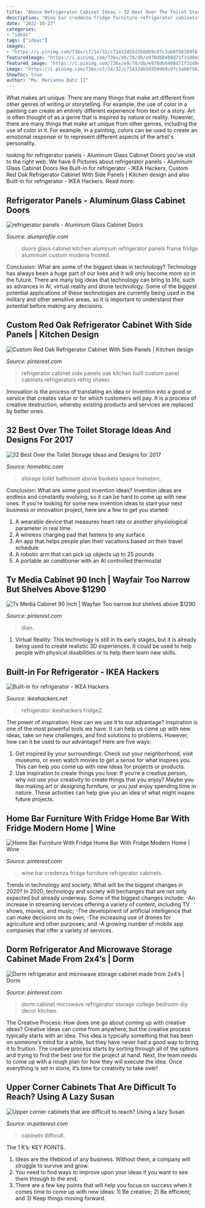 ```yaml
---
title: "Above Refrigerator Cabinet Ideas ~ 32 Best Over The Toilet Storage Ideas And Designs For 2017"
description: "Wine bar credenza fridge furniture refrigerator cabinets"
date: "2022-10-27"
categories:
- "ideas"
tags: ["ideas"]
images:
- "https://i.pinimg.com/736x/c7/14/32/c71432db5d350d69c97c3ab0f56389fb.jpg"
featuredImage: "https://i.pinimg.com/736x/e9/78/db/e978db8408d71f31d8e8b499b2a8cb3f--side-panels-refrigerator-cabinet.jpg"
featured_image: "https://i.pinimg.com/736x/e9/78/db/e978db8408d71f31d8e8b499b2a8cb3f--side-panels-refrigerator-cabinet.jpg"
image: "https://i.pinimg.com/736x/c7/14/32/c71432db5d350d69c97c3ab0f56389fb.jpg"
ShowToc: true
author: "Ms. Marianna Batz II"
---
```



What makes art unique: There are many things that make art different from other genres of writing or storytelling. For example, the use of color in a painting can create an entirely different experience from text or a story.
Art is often thought of as a genre that is inspired by nature or reality. However, there are many things that make art unique from other genres, including the use of color in it. For example, in a painting, colors can be used to create an emotional response or to represent different aspects of the artist's personality.

	

		
looking for refrigerator panels - Aluminum Glass Cabinet Doors you've visit to the right web. We have 8 Pictures about refrigerator panels - Aluminum Glass Cabinet Doors like Built-in for refrigerator - IKEA Hackers, Custom Red Oak Refrigerator Cabinet With Side Panels | Kitchen design and also Built-in for refrigerator - IKEA Hackers. Read more:
		
    
## Refrigerator Panels - Aluminum Glass Cabinet Doors

<img loading=lazy src="https://alumprofile.com/wp-content/uploads/2011/12/Aluminum-Doors-.jpg" onerror="this.onerror=null;this.src='https://tse3.mm.bing.net/th?id=OIP.jY7Rg9wjZu--hM7pmWI7CgHaJ4&amp;pid=15.1';" alt="refrigerator panels - Aluminum Glass Cabinet Doors">

_Source: alumprofile.com_

>doors glass cabinet kitchen aluminum refrigerator panels frame fridge aluminium custom modena frosted. 

	

Conclusion: What are some of the biggest ideas in technology?
Technology has always been a huge part of our lives and it will only become more so in the future. There are many big ideas that technology can bring to life, such as advances in AI, virtual reality and drone technology. Some of the biggest potential applications of these technologies are currently being used in the military and other sensitive areas, so it is important to understand their potential before making any decisions.

    
## Custom Red Oak Refrigerator Cabinet With Side Panels | Kitchen Design

<img loading=lazy src="https://i.pinimg.com/736x/e9/78/db/e978db8408d71f31d8e8b499b2a8cb3f--side-panels-refrigerator-cabinet.jpg" onerror="this.onerror=null;this.src='https://tse2.mm.bing.net/th?id=OIP.tzyh_wAdWuEO21eeT-FcYQHaOp&amp;pid=15.1';" alt="Custom Red Oak Refrigerator Cabinet With Side Panels | Kitchen design">

_Source: pinterest.com_

>refrigerator cabinet side panels oak kitchen built custom panel cabinets refrigerators refrig shaker. 

	

Innovation is the process of translating an idea or invention into a good or service that creates value or for which customers will pay. It is a process of creative destruction, whereby existing products and services are replaced by better ones.

    
## 32 Best Over The Toilet Storage Ideas And Designs For 2017

<img loading=lazy src="https://cdn.homebnc.com/homeimg/2017/08/08-over-toilet-storage-ideas-homebnc.jpg" onerror="this.onerror=null;this.src='https://tse4.mm.bing.net/th?id=OIP.NFETbg0ZeecuBueM41vNdwHaLG&amp;pid=15.1';" alt="32 Best Over the Toilet Storage Ideas and Designs for 2017">

_Source: homebnc.com_

>storage toilet bathroom above baskets space homebnc. 

	

Conclusion: What are some good invention ideas?
Invention ideas are endless and constantly evolving, so it can be hard to come up with new ones. If you're looking for some new invention ideas to start your next business or innovation project, here are a few to get you started: 
1. A wearable device that measures heart rate or another physiological parameter in real time 
2. A wireless charging pad that fastens to any surface 
3. An app that helps people plan their vacations based on their travel schedule 
4. A robotic arm that can pick up objects up to 25 pounds 
5. A portable air conditioner with an AI controlled thermostat 

    
## Tv Media Cabinet 90 Inch | Wayfair Too Narrow But Shelves Above $1290

<img loading=lazy src="https://i.pinimg.com/736x/64/c5/51/64c5513e3233954f0c11931a31ddc391.jpg" onerror="this.onerror=null;this.src='https://tse2.mm.bing.net/th?id=OIP.FS9phXvUCHrnQTycjoaFCwHaHa&amp;pid=15.1';" alt="Tv Media Cabinet 90 Inch | Wayfair Too narrow but shelves above $1290">

_Source: pinterest.com_

>dian. 

	

1. Virtual Reality: This technology is still in its early stages, but it is already being used to create realistic 3D experiences. It could be used to help people with physical disabilities or to help them learn new skills.

    
## Built-in For Refrigerator - IKEA Hackers

<img loading=lazy src="https://i2.wp.com/ikeahackers.net/wp-content/uploads/2014/06/130429_built_in_fridge2.jpg?fit=550%2C2500" onerror="this.onerror=null;this.src='https://tse4.mm.bing.net/th?id=OIP.l2zfoVqPY0PbBow2sUKiKQHaNJ&amp;pid=15.1';" alt="Built-in for refrigerator - IKEA Hackers">

_Source: ikeahackers.net_

>refrigerator ikeahackers fridge2. 

	

The power of inspiration: How can we use it to our advantage?
Inspiration is one of the most powerful tools we have. It can help us come up with new ideas, take on new challenges, and find solutions to problems. However, how can it be used to our advantage? Here are five ways: 
1) Get inspired by your surroundings: Check out your neighborhood, visit museums, or even watch movies to get a sense for what inspires you. This can help you come up with new ideas for projects or products. 
2) Use inspiration to create things you love: If you’re a creative person, why not use your creativity to create things that you enjoy? Maybe you like making art or designing furniture, or you just enjoy spending time in nature. These activities can help give you an idea of what might inspire future projects.

    
## Home Bar Furniture With Fridge Home Bar With Fridge Modern Home | Wine

<img loading=lazy src="https://i.pinimg.com/736x/c7/14/32/c71432db5d350d69c97c3ab0f56389fb.jpg" onerror="this.onerror=null;this.src='https://tse1.mm.bing.net/th?id=OIP.pjI60gsYZNOUoCxbeQNbJwHaHa&amp;pid=15.1';" alt="Home Bar Furniture With Fridge Home Bar With Fridge Modern Home | Wine">

_Source: pinterest.com_

>wine bar credenza fridge furniture refrigerator cabinets. 

	

Trends in technology and society: What will be the biggest changes in 2020?
In 2020, technology and society will bechanges that are not only expected but already underway. 
Some of the biggest changes include: 
-An increase in streaming services offering a variety of content, including TV shows, movies, and music; 
-The development of artificial intelligence that can make decisions on its own; 
-The increasing use of drones for agriculture and other purposes; and 
-A growing number of mobile app companies that offer a variety of services.

    
## Dorm Refrigerator And Microwave Storage Cabinet Made From 2x4’s | Dorm

<img loading=lazy src="https://i.pinimg.com/736x/c5/9b/77/c59b77da9fb4990f2142ebdf348634bc.jpg" onerror="this.onerror=null;this.src='https://tse3.mm.bing.net/th?id=OIP.3PgBavQVsbBFtewKOwqZ-gHaJ3&amp;pid=15.1';" alt="Dorm refrigerator and microwave storage cabinet made from 2x4’s | Dorm">

_Source: pinterest.com_

>dorm cabinet microwave refrigerator storage college bedroom diy decor kitchen. 

	

The Creative Process: How does one go about coming up with creative ideas?
Creative ideas can come from anywhere, but the creative process typically starts with an idea. This idea is typically something that has been on someone’s mind for a while, but they have never had a good way to bring it to fruition. The creative process starts by sorting through all of the options and trying to find the best one for the project at hand. Next, the team needs to come up with a rough plan for how they will execute the idea. Once everything is set in stone, it’s time for creativity to take over!

    
## Upper Corner Cabinets That Are Difficult To Reach? Using A Lazy Susan

<img loading=lazy src="https://i.pinimg.com/736x/e4/75/62/e47562f6bc69bd7112e87fac18d308f6--corner-cabinets-lazy-susan.jpg" onerror="this.onerror=null;this.src='https://tse2.mm.bing.net/th?id=OIP.S3x_zZCBZ0Z3JO0Zd8940AHaLG&amp;pid=15.1';" alt="Upper corner cabinets that are difficult to reach? Using a lazy Susan">

_Source: in.pinterest.com_

>cabinets difficult. 

	

The 1 K’s: KEY POINTS.
1. Ideas are the lifeblood of any business. Without them, a company will struggle to survive and grow.
2. You need to find ways to improve upon your ideas if you want to see them through to the end.
3. There are a few key points that will help you focus on success when it comes time to come up with new ideas: 1) Be creative; 2) Be efficient; and 3) Keep things moving forward.

